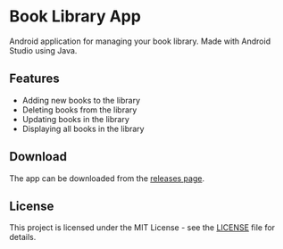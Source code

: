 # Book Library App

Android application for managing your book library. Made with Android Studio using Java.

## Features

- Adding new books to the library
- Deleting books from the library
- Updating books in the library
- Displaying all books in the library

## Download

The app can be downloaded from the [releases page](https://github.com/RenaldyNaufalTA/Book-Library).

## License

This project is licensed under the MIT License - see the [LICENSE](LICENSE) file for details.

